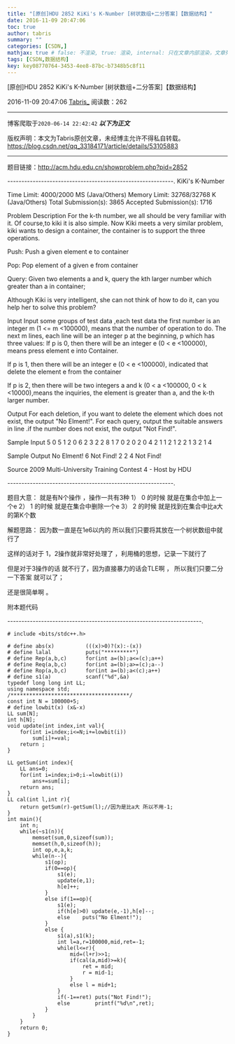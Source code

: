 ```yaml
---
title: "[原创]HDU 2852 KiKi's K-Number [树状数组+二分答案]【数据结构】"
date: 2016-11-09 20:47:06
toc: true
author: tabris
summary: ""
categories: [CSDN,]
mathjax: true # false: 不渲染, true: 渲染, internal: 只在文章内部渲染，文章列表中不渲染
tags: [CSDN,数据结构]
key: key08770764-3453-4ee8-87bc-b7348b5c8f11
---
```


[原创]HDU 2852 KiKi's K-Number [树状数组+二分答案]【数据结构】

2016-11-09 20:47:06  [Tabris_](https://me.csdn.net/qq_33184171) 阅读数：262

---

博客爬取于`2020-06-14 22:42:42`
***以下为正文***

版权声明：本文为Tabris原创文章，未经博主允许不得私自转载。
https://blog.csdn.net/qq_33184171/article/details/53105883

<!-- more -->

---

题目链接：http://acm.hdu.edu.cn/showproblem.php?pid=2852

-----------------------------------------------------------.
KiKi's K-Number

Time Limit: 4000/2000 MS (Java/Others)    Memory Limit: 32768/32768 K (Java/Others)
Total Submission(s): 3865    Accepted Submission(s): 1716


Problem Description
For the k-th number, we all should be very familiar with it. Of course,to kiki it is also simple. Now Kiki meets a very similar problem, kiki wants to design a container, the container is to support the three operations.

Push: Push a given element e to container

Pop: Pop element of a given e from container

Query: Given two elements a and k, query the kth larger number which greater than a in container;

Although Kiki is very intelligent, she can not think of how to do it, can you help her to solve this problem?


Input
Input some groups of test data ,each test data the first number is an integer m (1 <= m <100000), means that the number of operation to do. The next m lines, each line will be an integer p at the beginning, p which has three values:
If p is 0, then there will be an integer e (0 < e <100000), means press element e into Container.

If p is 1, then there will be an integer e (0 < e <100000), indicated that delete the element e from the container

If p is 2, then there will be two integers a and k (0 < a <100000, 0 < k <10000),means the inquiries, the element is greater than a, and the k-th larger number.


Output
For each deletion, if you want to delete the element which does not exist, the output "No Elment!". For each query, output the suitable answers in line .if the number does not exist, the output "Not Find!".


Sample Input
5
0 5
1 2
0 6
2 3 2
2 8 1
7
0 2
0 2
0 4
2 1 1
2 1 2
2 1 3
2 1 4


Sample Output
No Elment!
6
Not Find!
2
2
4
Not Find!


Source
2009 Multi-University Training Contest 4 - Host by HDU

-----------------------------------------------------------.

题目大意：
就是有N个操作 ，操作一共有3种
1）  0 的时候  就是在集合中加上一个e
2）  1 的时候  就是在集合中删除一个e
3）  2 的时候  就是找到在集合中比a大的第K个数


解题思路：
因为数一直是在1e6以内的  所以我们只要将其放在一个树状数组中就行了

这样的话对于 1，2操作就非常好处理了  ，利用桶的思想，记录一下就行了

但是对于3操作的话  就不行了，因为直接暴力的话会TLE啊 ，
所以我们只要二分一下答案 就可以了；

还是很简单啊  。


附本题代码

---------------------------------------------------------------------.
```
# include <bits/stdc++.h>

# define abs(x)          (((x)>0)?(x):-(x))
# define lalal           puts("*********")
# define Rep(a,b,c)      for(int a=(b);a<=(c);a++)
# define Req(a,b,c)      for(int a=(b);a>=(c);a--)
# define Rop(a,b,c)      for(int a=(b);a<(c);a++)
# define s1(a)           scanf("%d",&a)
typedef long long int LL;
using namespace std;
/**************************************/
const int N = 100000+5;
# define lowbit(x) (x&-x)
LL sum[N];
int h[N];
void update(int index,int val){
    for(int i=index;i<=N;i+=lowbit(i))
        sum[i]+=val;
    return ;
}

LL getSum(int index){
    LL ans=0;
    for(int i=index;i>0;i-=lowbit(i))
        ans+=sum[i];
    return ans;
}
LL cal(int l,int r){
    return getSum(r)-getSum(l);//因为是比a大 所以不用-1;
}
int main(){
    int n;
    while(~s1(n)){
        memset(sum,0,sizeof(sum));
        memset(h,0,sizeof(h));
        int op,e,a,k;
        while(n--){
            s1(op);
            if(0==op){
                s1(e);
                update(e,1);
                h[e]++;
            }
            else if(1==op){
                s1(e);
                if(h[e]>0) update(e,-1),h[e]--;
                else    puts("No Elment!");
            }
            else {
                s1(a),s1(k);
                int l=a,r=100000,mid,ret=-1;
                while(l<=r){
                    mid=(l+r)>>1;
                    if(cal(a,mid)>=k){
                        ret = mid;
                        r = mid-1;
                    }
                    else l = mid+1;
                }
                if(-1==ret) puts("Not Find!");
                else        printf("%d\n",ret);
            }
        }
    }
    return 0;
}

```
